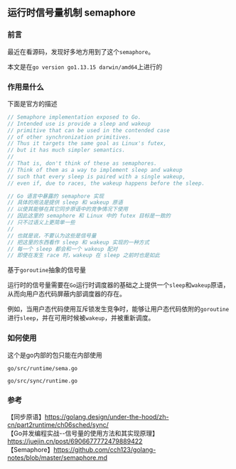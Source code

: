 ## 运行时信号量机制 semaphore

### 前言

最近在看源码，发现好多地方用到了这个`semaphore`。  

本文是在`go version go1.13.15 darwin/amd64`上进行的  

### 作用是什么  

下面是官方的描述  

```go
// Semaphore implementation exposed to Go.
// Intended use is provide a sleep and wakeup
// primitive that can be used in the contended case
// of other synchronization primitives.
// Thus it targets the same goal as Linux's futex,
// but it has much simpler semantics.
//
// That is, don't think of these as semaphores.
// Think of them as a way to implement sleep and wakeup
// such that every sleep is paired with a single wakeup,
// even if, due to races, the wakeup happens before the sleep.

// Go 语言中暴露的 semaphore 实现
// 具体的用法是提供 sleep 和 wakeup 原语
// 以使其能够在其它同步原语中的竞争情况下使用
// 因此这里的 semaphore 和 Linux 中的 futex 目标是一致的
// 只不过语义上更简单一些
//
// 也就是说，不要认为这些是信号量
// 把这里的东西看作 sleep 和 wakeup 实现的一种方式
// 每一个 sleep 都会和一个 wakeup 配对
// 即使在发生 race 时，wakeup 在 sleep 之前时也是如此  
```

基于`goroutine`抽象的信号量  

运行时的信号量需要在`Go`运行时调度器的基础之上提供一个`sleep`和`wakeup`原语，从而向用户态代码屏蔽内部调度器的存在。   

例如，当用户态代码使用互斥锁发生竞争时，能够让用户态代码依附的`goroutine`进行`sleep`，并在可用时候被`wakeup`，并被重新调度。  



  
### 如何使用

这个是go内部的包只能在内部使用  

`go/src/runtime/sema.go`  

`go/src/sync/runtime.go`   




### 参考

【同步原语】https://golang.design/under-the-hood/zh-cn/part2runtime/ch06sched/sync/  
【Go并发编程实战--信号量的使用方法和其实现原理】https://juejin.cn/post/6906677772479889422  
【Semaphore】https://github.com/cch123/golang-notes/blob/master/semaphore.md    